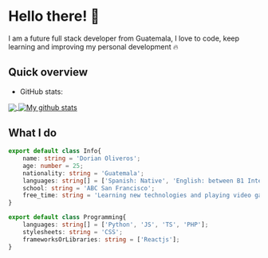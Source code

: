 # Hello there! 👋 

I am a future full stack developer from Guatemala, I love to code, keep learning and improving my personal development :fire: 

## Quick overview

* GitHub stats:
<a href="#">
  <img align="center" src="https://github-readme-stats.anuraghazra1.vercel.app/api/top-langs/?username=OliverosA&theme=radical"/>
</a>
<a href="#">
  <img align="center" src="https://github-readme-stats.anuraghazra1.vercel.app/api?username=OliverosA&show_icons=true&theme=radical&line_height=27" alt="My github stats" />
</a>  

## What I do

```TypeScript
export default class Info{
    name: string = 'Dorian Oliveros';
    age: number = 25;
    nationality: string = 'Guatemala';
    languages: string[] = ['Spanish: Native', 'English: between B1 Intermediate to B2 Upper Intermediate'];
    school: string = 'ABC San Francisco';
    free_time: string = 'Learning new technologies and playing video games';
}

export default class Programming{
    languages: string[] = ['Python', 'JS', 'TS', 'PHP'];
    stylesheets: string = 'CSS';
    frameworksOrLibraries: string = ['Reactjs'];
}
```
<!--
**OliverosA/OliverosA** is a ✨ _special_ ✨ repository because its `README.md` (this file) appears on your GitHub profile.

Here are some ideas to get you started:

- 🔭 I’m currently working on ...
- 🌱 I’m currently learning ...
- 👯 I’m looking to collaborate on ...
- 🤔 I’m looking for help with ...
- 💬 Ask me about ...
- 📫 How to reach me: ...
- 😄 Pronouns: ...
- ⚡ Fun fact: ...
-->
